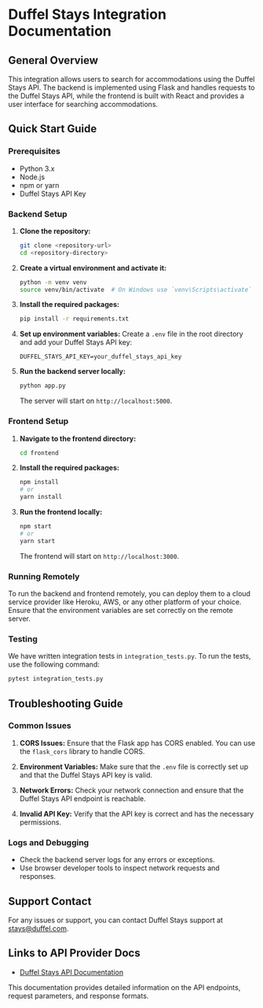 # Duffel Stays Integration Documentation

## General Overview

This integration allows users to search for accommodations using the Duffel Stays API. The backend is implemented using Flask and handles requests to the Duffel Stays API, while the frontend is built with React and provides a user interface for searching accommodations.

## Quick Start Guide

### Prerequisites

- Python 3.x
- Node.js
- npm or yarn
- Duffel Stays API Key

### Backend Setup

1. **Clone the repository:**
   ```sh
   git clone <repository-url>
   cd <repository-directory>
   ```

2. **Create a virtual environment and activate it:**
   ```sh
   python -m venv venv
   source venv/bin/activate  # On Windows use `venv\Scripts\activate`
   ```

3. **Install the required packages:**
   ```sh
   pip install -r requirements.txt
   ```

4. **Set up environment variables:**
   Create a `.env` file in the root directory and add your Duffel Stays API key:
   ```env
   DUFFEL_STAYS_API_KEY=your_duffel_stays_api_key
   ```

5. **Run the backend server locally:**
   ```sh
   python app.py
   ```
   The server will start on `http://localhost:5000`.

### Frontend Setup

1. **Navigate to the frontend directory:**
   ```sh
   cd frontend
   ```

2. **Install the required packages:**
   ```sh
   npm install
   # or
   yarn install
   ```

3. **Run the frontend locally:**
   ```sh
   npm start
   # or
   yarn start
   ```
   The frontend will start on `http://localhost:3000`.

### Running Remotely

To run the backend and frontend remotely, you can deploy them to a cloud service provider like Heroku, AWS, or any other platform of your choice. Ensure that the environment variables are set correctly on the remote server.

### Testing

We have written integration tests in `integration_tests.py`. To run the tests, use the following command:
```sh
pytest integration_tests.py
```

## Troubleshooting Guide

### Common Issues

1. **CORS Issues:**
   Ensure that the Flask app has CORS enabled. You can use the `flask_cors` library to handle CORS.

2. **Environment Variables:**
   Make sure that the `.env` file is correctly set up and that the Duffel Stays API key is valid.

3. **Network Errors:**
   Check your network connection and ensure that the Duffel Stays API endpoint is reachable.

4. **Invalid API Key:**
   Verify that the API key is correct and has the necessary permissions.

### Logs and Debugging

- Check the backend server logs for any errors or exceptions.
- Use browser developer tools to inspect network requests and responses.

## Support Contact

For any issues or support, you can contact Duffel Stays support at stays@duffel.com.

## Links to API Provider Docs

- [Duffel Stays API Documentation](https://duffel.com/docs/stays)

This documentation provides detailed information on the API endpoints, request parameters, and response formats.